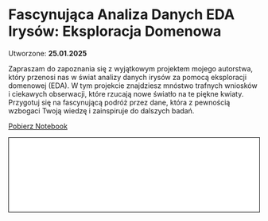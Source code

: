 # Fascynująca Analiza Danych EDA Irysów: Eksploracja Domenowa

Utworzone: **25.01.2025**

Zapraszam do zapoznania się z wyjątkowym projektem mojego autorstwa, który przenosi nas w świat analizy danych irysów za pomocą eksploracji domenowej (EDA). W tym projekcie znajdziesz mnóstwo trafnych wniosków i ciekawych obserwacji, które rzucają nowe światło na te piękne kwiaty. Przygotuj się na fascynującą podróż przez dane, która z pewnością wzbogaci Twoją wiedzę i zainspiruje do dalszych badań.

<a href="irysy.ipynb" download class="md-button md-button--primary">Pobierz Notebook</a>

<iframe
    id="content"
    src="irysy.html"
    width="100%"
    style="border:1px solid black;overflow:hidden;"
></iframe>

<script>
function resizeIframeToFitContent(iframe) {
    iframe.onload = function() {
        iframe.style.height = (iframe.contentWindow.document.documentElement.scrollHeight + 50) + "px";
        iframe.contentDocument.body.style["overflow"] = 'hidden';
    };
}
window.addEventListener('load', function() {
    var iframe = document.getElementById('content');
    resizeIframeToFitContent(iframe);
});
window.addEventListener('resize', function() {
    var iframe = document.getElementById('content');
    resizeIframeToFitContent(iframe);
});
</script>
